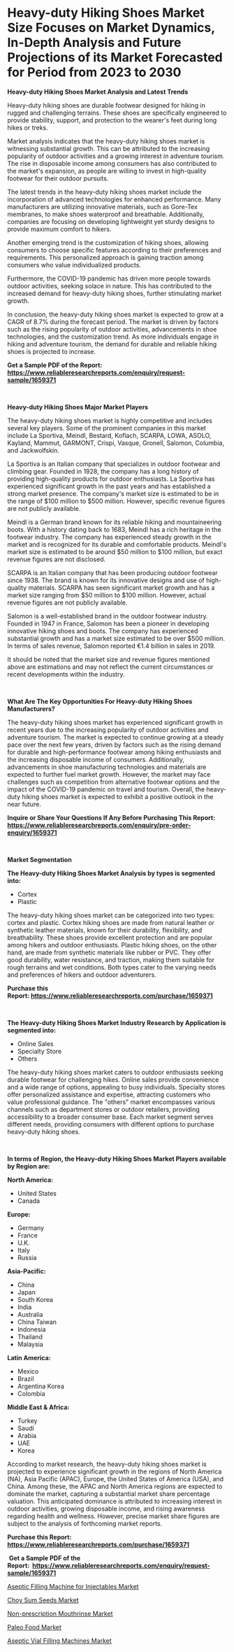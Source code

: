 <p><h1>Heavy-duty Hiking Shoes Market Size Focuses on Market Dynamics, In-Depth Analysis and Future Projections of its Market Forecasted for Period from 2023 to 2030</h1></p><p><strong>Heavy-duty Hiking Shoes Market Analysis and Latest Trends</strong></p>
<p><p>Heavy-duty hiking shoes are durable footwear designed for hiking in rugged and challenging terrains. These shoes are specifically engineered to provide stability, support, and protection to the wearer's feet during long hikes or treks.</p><p>Market analysis indicates that the heavy-duty hiking shoes market is witnessing substantial growth. This can be attributed to the increasing popularity of outdoor activities and a growing interest in adventure tourism. The rise in disposable income among consumers has also contributed to the market's expansion, as people are willing to invest in high-quality footwear for their outdoor pursuits.</p><p>The latest trends in the heavy-duty hiking shoes market include the incorporation of advanced technologies for enhanced performance. Many manufacturers are utilizing innovative materials, such as Gore-Tex membranes, to make shoes waterproof and breathable. Additionally, companies are focusing on developing lightweight yet sturdy designs to provide maximum comfort to hikers.</p><p>Another emerging trend is the customization of hiking shoes, allowing consumers to choose specific features according to their preferences and requirements. This personalized approach is gaining traction among consumers who value individualized products.</p><p>Furthermore, the COVID-19 pandemic has driven more people towards outdoor activities, seeking solace in nature. This has contributed to the increased demand for heavy-duty hiking shoes, further stimulating market growth.</p><p>In conclusion, the heavy-duty hiking shoes market is expected to grow at a CAGR of 8.7% during the forecast period. The market is driven by factors such as the rising popularity of outdoor activities, advancements in shoe technologies, and the customization trend. As more individuals engage in hiking and adventure tourism, the demand for durable and reliable hiking shoes is projected to increase.</p></p>
<p><strong>Get a Sample PDF of the Report:&nbsp; <a href="https://www.reliableresearchreports.com/enquiry/request-sample/1659371">https://www.reliableresearchreports.com/enquiry/request-sample/1659371</a></strong></p>
<p>&nbsp;</p>
<p><strong>Heavy-duty Hiking Shoes Major Market Players</strong></p>
<p><p>The heavy-duty hiking shoes market is highly competitive and includes several key players. Some of the prominent companies in this market include La Sportiva, Meindl, Bestard, Koflach, SCARPA, LOWA, ASOLO, Kayland, Mammut, GARMONT, Crispi, Vasque, Gronell, Salomon, Columbia, and Jackwolfskin.</p><p>La Sportiva is an Italian company that specializes in outdoor footwear and climbing gear. Founded in 1928, the company has a long history of providing high-quality products for outdoor enthusiasts. La Sportiva has experienced significant growth in the past years and has established a strong market presence. The company's market size is estimated to be in the range of $100 million to $500 million. However, specific revenue figures are not publicly available.</p><p>Meindl is a German brand known for its reliable hiking and mountaineering boots. With a history dating back to 1683, Meindl has a rich heritage in the footwear industry. The company has experienced steady growth in the market and is recognized for its durable and comfortable products. Meindl's market size is estimated to be around $50 million to $100 million, but exact revenue figures are not disclosed.</p><p>SCARPA is an Italian company that has been producing outdoor footwear since 1938. The brand is known for its innovative designs and use of high-quality materials. SCARPA has seen significant market growth and has a market size ranging from $50 million to $100 million. However, actual revenue figures are not publicly available.</p><p>Salomon is a well-established brand in the outdoor footwear industry. Founded in 1947 in France, Salomon has been a pioneer in developing innovative hiking shoes and boots. The company has experienced substantial growth and has a market size estimated to be over $500 million. In terms of sales revenue, Salomon reported €1.4 billion in sales in 2019.</p><p>It should be noted that the market size and revenue figures mentioned above are estimations and may not reflect the current circumstances or recent developments within the industry.</p></p>
<p>&nbsp;</p>
<p><strong>What Are The Key Opportunities For Heavy-duty Hiking Shoes Manufacturers?</strong></p>
<p><p>The heavy-duty hiking shoes market has experienced significant growth in recent years due to the increasing popularity of outdoor activities and adventure tourism. The market is expected to continue growing at a steady pace over the next few years, driven by factors such as the rising demand for durable and high-performance footwear among hiking enthusiasts and the increasing disposable income of consumers. Additionally, advancements in shoe manufacturing technologies and materials are expected to further fuel market growth. However, the market may face challenges such as competition from alternative footwear options and the impact of the COVID-19 pandemic on travel and tourism. Overall, the heavy-duty hiking shoes market is expected to exhibit a positive outlook in the near future.</p></p>
<p><strong>Inquire or Share Your Questions If Any Before Purchasing This Report: <a href="https://www.reliableresearchreports.com/enquiry/pre-order-enquiry/1659371">https://www.reliableresearchreports.com/enquiry/pre-order-enquiry/1659371</a></strong></p>
<p>&nbsp;</p>
<p><strong>Market Segmentation</strong></p>
<p><strong>The Heavy-duty Hiking Shoes Market Analysis by types is segmented into:</strong></p>
<p><ul><li>Cortex</li><li>Plastic</li></ul></p>
<p><p>The heavy-duty hiking shoes market can be categorized into two types: cortex and plastic. Cortex hiking shoes are made from natural leather or synthetic leather materials, known for their durability, flexibility, and breathability. These shoes provide excellent protection and are popular among hikers and outdoor enthusiasts. Plastic hiking shoes, on the other hand, are made from synthetic materials like rubber or PVC. They offer good durability, water resistance, and traction, making them suitable for rough terrains and wet conditions. Both types cater to the varying needs and preferences of hikers and outdoor adventurers.</p></p>
<p><strong>Purchase this Report:&nbsp;<a href="https://www.reliableresearchreports.com/purchase/1659371">https://www.reliableresearchreports.com/purchase/1659371</a></strong></p>
<p>&nbsp;</p>
<p><strong>The Heavy-duty Hiking Shoes Market Industry Research by Application is segmented into:</strong></p>
<p><ul><li>Online Sales</li><li>Specialty Store</li><li>Others</li></ul></p>
<p><p>The heavy-duty hiking shoes market caters to outdoor enthusiasts seeking durable footwear for challenging hikes. Online sales provide convenience and a wide range of options, appealing to busy individuals. Specialty stores offer personalized assistance and expertise, attracting customers who value professional guidance. The "others" market encompasses various channels such as department stores or outdoor retailers, providing accessibility to a broader consumer base. Each market segment serves different needs, providing consumers with different options to purchase heavy-duty hiking shoes.</p></p>
<p>&nbsp;</p>
<p><strong>In terms of Region, the Heavy-duty Hiking Shoes Market Players available by Region are:</strong></p>
<p>
    <p> <strong> North America: </strong>
        <ul>
            <li>United States</li>
            <li>Canada</li>
        </ul>
        </p> 
    <p> <strong> Europe: </strong>
        <ul>
            <li>Germany</li>
            <li>France</li>
            <li>U.K.</li>
            <li>Italy</li>
            <li>Russia</li>
        </ul>
        </p> 
    <p> <strong> Asia-Pacific: </strong>
        <ul>
            <li>China</li>
            <li>Japan</li>
            <li>South Korea</li>
            <li>India</li>
            <li>Australia</li>
            <li>China Taiwan</li>
            <li>Indonesia</li>
            <li>Thailand</li>
            <li>Malaysia</li>
        </ul>
        </p> 
    <p> <strong> Latin America: </strong>
        <ul>
            <li>Mexico</li>
            <li>Brazil</li>
            <li>Argentina Korea</li>
            <li>Colombia</li>
        </ul>
        </p> 
    <p> <strong> Middle East & Africa: </strong>
        <ul>
            <li>Turkey</li>
            <li>Saudi</li>
            <li>Arabia</li>
            <li>UAE</li>
            <li>Korea</li>
        </ul>
    </p>
    </p>
<p><p>According to market research, the heavy-duty hiking shoes market is projected to experience significant growth in the regions of North America (NA), Asia Pacific (APAC), Europe, the United States of America (USA), and China. Among these, the APAC and North America regions are expected to dominate the market, capturing a substantial market share percentage valuation. This anticipated dominance is attributed to increasing interest in outdoor activities, growing disposable income, and rising awareness regarding health and wellness. However, precise market share figures are subject to the analysis of forthcoming market reports.</p></p>
<p><strong>Purchase this Report: <a href="https://www.reliableresearchreports.com/purchase/1659371">https://www.reliableresearchreports.com/purchase/1659371</a></strong></p>
<p>&nbsp;<strong>Get a Sample PDF of the Report:&nbsp;&nbsp;<a href="https://www.reliableresearchreports.com/enquiry/request-sample/1659371">https://www.reliableresearchreports.com/enquiry/request-sample/1659371</a></strong></p>
<p><strong></strong></p>
<p><p><a href="https://www.linkedin.com/pulse/aseptic-filling-machine-injectables-market/">Aseptic Filling Machine for Injectables Market</a></p><p><a href="https://medium.com/@royalhoeger626/choy-sum-seeds-market-size-growth-forecast-2023-2030-b7c5477d0531">Choy Sum Seeds Market</a></p><p><a href="https://github.com/RoccoManning/Market-Research-Report-List-1/blob/main/non-prescription-mouthrinse-market.md">Non-prescription Mouthrinse Market</a></p><p><a href="https://medium.com/@kcekkboop72786/paleo-food-market-size-growth-forecast-2023-2030-c0d402938a84">Paleo Food Market</a></p><p><a href="https://www.linkedin.com/pulse/aseptic-vial-filling-machines-market-size-growth/">Aseptic Vial Filling Machines Market</a></p></p>